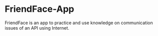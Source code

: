 # FriendFace-App
FriendFace is an app to practice and use knowledge on communication issues of an API using Internet.
